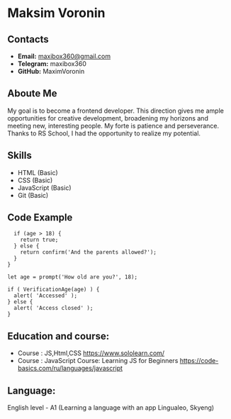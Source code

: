 # Maksim Voronin

## Contacts

  * __Email:__ maxibox360@gmail.com
  * __Telegram:__ maxibox360
  * __GitHub:__ MaximVoronin


## Aboute Me

  My goal is to become a frontend developer. This direction gives me ample opportunities for creative development, broadening my horizons and meeting new, interesting people. My forte is patience and perseverance. Thanks to RS School, I had the opportunity to realize my potential.


## Skills

  * HTML (Basic)
  * CSS (Basic)
  * JavaScript (Basic)
  * Git (Basic)

## Code Example
``` function VerificationAge(age) {
  if (age > 18) {
    return true;
  } else {
    return confirm('And the parents allowed?');
  }
}

let age = prompt('How old are you?', 18);

if ( VerificationAge(age) ) {
  alert( 'Accessed' );
} else {
  alert( 'Access closed' );
}
```

## Education and course:
  * Course : JS,Html,CSS https://www.sololearn.com/
  * Course : JavaScript Course: Learning JS for Beginners https://code-basics.com/ru/languages/javascript


## Language:

English level - A1 (Learning a language with an app Lingualeo, Skyeng)
